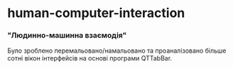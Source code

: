 # human-computer-interaction
### "Людинно-машинна взаємодія"
Було зроблено перемальовано/намальовано та проаналізовано більше сотні вікон інтерфейсів на основі програми QTTabBar.
